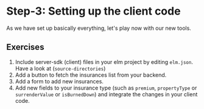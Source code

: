 # Step-3: Setting up the client code

As we have set up basically everything, let's play now with our new tools.

## Exercises

1. Include server-sdk (client) files in your elm project by editing `elm.json`. Have a look at (`source-directories`)
2. Add a button to fetch the insurances list from your backend.
3. Add a form to add new insurances.
4. Add new fields to your insurance type (such as `premium`, `propertyType` or `surrenderValue` or `isBurnedDown`) and integrate the changes in your client code.

